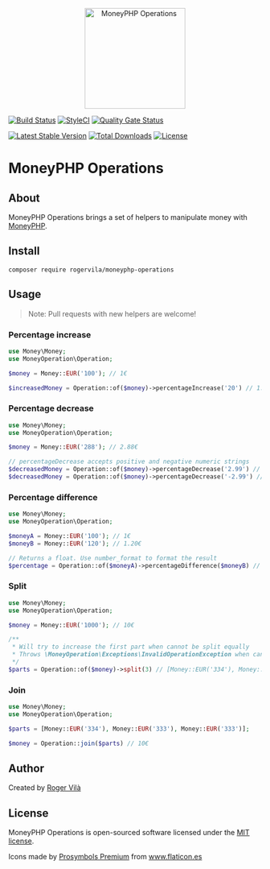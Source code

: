 <p align="center"><img width="200" src="https://i.ibb.co/YpVGRZP/money-management.png" alt="MoneyPHP Operations" /></p>

[![Build Status](https://github.com/rogervila/moneyphp-operations/workflows/build/badge.svg)](https://github.com/rogervila/moneyphp-operations/actions)
[![StyleCI](https://github.styleci.io/repos/588556534/shield?branch=main)](https://github.styleci.io/repos/588556534)
[![Quality Gate Status](https://sonarcloud.io/api/project_badges/measure?project=rogervila_moneyphp-operations&metric=alert_status)](https://sonarcloud.io/dashboard?id=rogervila_moneyphp-operations)
<!--[![Coverage](https://sonarcloud.io/api/project_badges/measure?project=rogervila_moneyphp-operations&metric=coverage)](https://sonarcloud.io/dashboard?id=rogervila_moneyphp-operations)-->

[![Latest Stable Version](https://poser.pugx.org/rogervila/moneyphp-operations/v/stable)](https://packagist.org/packages/rogervila/moneyphp-operations)
[![Total Downloads](https://poser.pugx.org/rogervila/moneyphp-operations/downloads)](https://packagist.org/packages/rogervila/moneyphp-operations)
[![License](https://poser.pugx.org/rogervila/moneyphp-operations/license)](https://packagist.org/packages/rogervila/moneyphp-operations)

# MoneyPHP Operations

## About

MoneyPHP Operations brings a set of helpers to manipulate money with [MoneyPHP](https://www.moneyphp.org).

## Install

```
composer require rogervila/moneyphp-operations
```

## Usage

> Note: Pull requests with new helpers are welcome!

### Percentage increase

```php
use Money\Money; 
use MoneyOperation\Operation;

$money = Money::EUR('100'); // 1€

$increasedMoney = Operation::of($money)->percentageIncrease('20') // 1.20€
```

### Percentage decrease

```php
use Money\Money; 
use MoneyOperation\Operation;

$money = Money::EUR('288'); // 2.88€

// percentageDecrease accepts positive and negative numeric strings
$decreasedMoney = Operation::of($money)->percentageDecrease('2.99') // 2.79€
$decreasedMoney = Operation::of($money)->percentageDecrease('-2.99') // 2.79€
```

### Percentage difference

```php
use Money\Money; 
use MoneyOperation\Operation;

$moneyA = Money::EUR('100'); // 1€
$moneyB = Money::EUR('120'); // 1.20€

// Returns a float. Use number_format to format the result 
$percentage = Operation::of($moneyA)->percentageDifference($moneyB) // 20.0
```

### Split

```php
use Money\Money; 
use MoneyOperation\Operation;

$money = Money::EUR('1000'); // 10€

/**
 * Will try to increase the first part when cannot be split equally
 * Throws \MoneyOperation\Exceptions\InvalidOperationException when cannot be split at all (for very low values mainly)
 */
$parts = Operation::of($money)->split(3) // [Money::EUR('334'), Money::EUR('333'), Money::EUR('333')]
```

### Join

```php
use Money\Money; 
use MoneyOperation\Operation;

$parts = [Money::EUR('334'), Money::EUR('333'), Money::EUR('333')];

$money = Operation::join($parts) // 10€
```

## Author

Created by [Roger Vilà](https://rogervila.es)

## License

MoneyPHP Operations is open-sourced software licensed under the [MIT license](https://opensource.org/licenses/MIT).

Icons made by <a href="https://www.flaticon.es/autores/prosymbols-premium" title="Freepik">Prosymbols Premium</a> from <a href="https://www.flaticon.es/iconos-gratis/administracion-del-dinero" title="Flaticon">www.flaticon.es</a>
